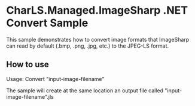 <!--
  SPDX-FileCopyrightText: © 2024 Team CharLS
  SPDX-License-Identifier: BSD-3-Clause
-->

# CharLS.Managed.ImageSharp .NET Convert Sample

This sample demonstrates how to convert image formats that ImageSharp can read by default (.bmp, .png, .jpg, etc.) to the JPEG-LS format.

## How to use

Usage: Convert "input-image-filename"

The sample will create at the same location an output file called "input-image-filename".jls
